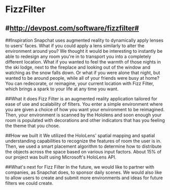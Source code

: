 # FizzFilter

## #http://devpost.com/software/fizzfilter#

##Inspiration
Snapchat uses augmented reality to dynamically apply lenses to users' faces. What if you could apply a lens similarly to alter the environment around you? We thought it would be interesting to instantly be able to redesign any room you're in to transport you into a completely different location. What if you wanted to feel the warmth of those nights in the ski lodge, next to the fireplace and looking out of the window and watching as the snow falls down. Or what if you were alone that night, but wanted to be around people, while all of your friends were busy at home? You can redecorate, or reimagine, your current location with Fizz Filter, which brings a spark to your life at any time you want.

##What it does
Fizz Filter is an augmented reality application tailored for ease of use and scalability of filters. You enter a simple environment where you are given a choice of how you want your environment to be reimagined. Then, your environment is scanned by the Hololens and soon enough your room is populated with decorations and other indicators that has you feeling the theme that you chose.

##How we built it
We utilized the HoloLens' spatial mapping and spatial understanding capabilities to recognize the features of room the user is in. Then, we used a smart placement algorithm to determine how to distribute the objects across the space based on various input factors. About 15% of our project was built using Microsoft's HoloLens API.

##What's next for Fizz Filter
In the future, we would like to partner with companies, as Snapchat does, to sponsor daily scenes. We would also like to allow users to create and submit more environments and ideas for future filters we could create.

